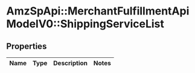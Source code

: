 # AmzSpApi::MerchantFulfillmentApiModelV0::ShippingServiceList

## Properties
Name | Type | Description | Notes
------------ | ------------- | ------------- | -------------

